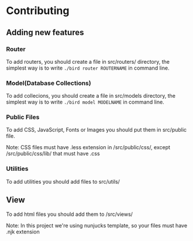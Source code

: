 # Contributing

## Adding new features

### Router

To add routers, you should create a file in src/routers/ directory, the simplest way is to write `./bird router ROUTERNAME` in command line.

### Model(Database Collections)

To add collecions, you should create a file in src/models directory, the simplest way is to write `./bird model MODELNAME` in command line.

### Public Files

To add CSS, JavaScript, Fonts or Images you should put them in src/public file.

Note: CSS files must have .less extension in /src/public/css/, except /src/public/css/lib/ that must have .css

### Utilities

To add utilities you should add files to src/utils/

## View

To add html files you should add them to /src/views/

Note: In this project we're using nunjucks template, so your files must have .njk extension
